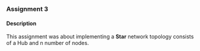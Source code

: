 ### Assignment 3

#### Description
This assignment was about implementing a **Star** network topology consists of a Hub and n number of nodes.